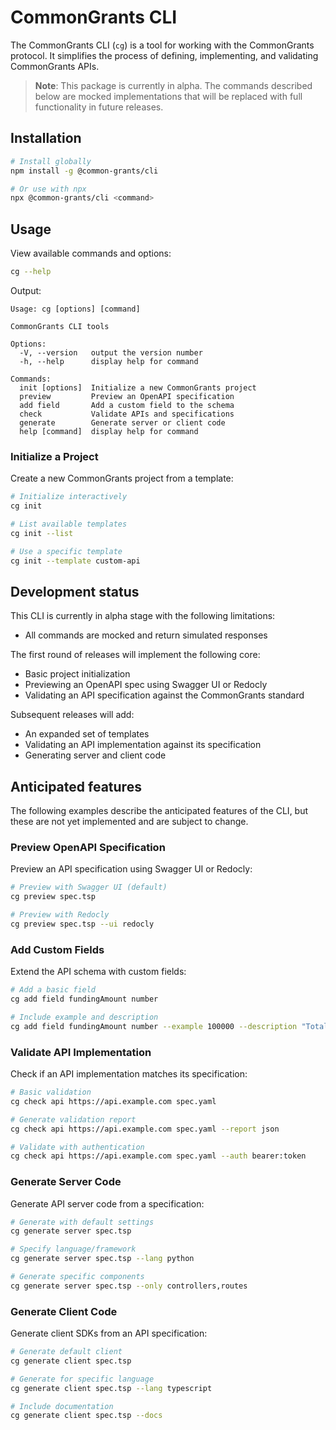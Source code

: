 # CommonGrants CLI

The CommonGrants CLI (`cg`) is a tool for working with the CommonGrants protocol. It simplifies the process of defining, implementing, and validating CommonGrants APIs.

> **Note**: This package is currently in alpha. The commands described below are mocked implementations that will be replaced with full functionality in future releases.

## Installation

```bash
# Install globally
npm install -g @common-grants/cli

# Or use with npx
npx @common-grants/cli <command>
```

## Usage

View available commands and options:

```bash
cg --help
```

Output:

```
Usage: cg [options] [command]

CommonGrants CLI tools

Options:
  -V, --version   output the version number
  -h, --help      display help for command

Commands:
  init [options]  Initialize a new CommonGrants project
  preview         Preview an OpenAPI specification
  add field       Add a custom field to the schema
  check           Validate APIs and specifications
  generate        Generate server or client code
  help [command]  display help for command
```

### Initialize a Project

Create a new CommonGrants project from a template:

```bash
# Initialize interactively
cg init

# List available templates
cg init --list

# Use a specific template
cg init --template custom-api
```

## Development status

This CLI is currently in alpha stage with the following limitations:

- All commands are mocked and return simulated responses

The first round of releases will implement the following core:

- Basic project initialization
- Previewing an OpenAPI spec using Swagger UI or Redocly
- Validating an API specification against the CommonGrants standard

Subsequent releases will add:

- An expanded set of templates
- Validating an API implementation against its specification
- Generating server and client code

## Anticipated features

The following examples describe the anticipated features of the CLI, but these are not yet implemented and are subject to change.

### Preview OpenAPI Specification

Preview an API specification using Swagger UI or Redocly:

```bash
# Preview with Swagger UI (default)
cg preview spec.tsp

# Preview with Redocly
cg preview spec.tsp --ui redocly
```

### Add Custom Fields

Extend the API schema with custom fields:

```bash
# Add a basic field
cg add field fundingAmount number

# Include example and description
cg add field fundingAmount number --example 100000 --description "Total funding available"
```

### Validate API Implementation

Check if an API implementation matches its specification:

```bash
# Basic validation
cg check api https://api.example.com spec.yaml

# Generate validation report
cg check api https://api.example.com spec.yaml --report json

# Validate with authentication
cg check api https://api.example.com spec.yaml --auth bearer:token
```

### Generate Server Code

Generate API server code from a specification:

```bash
# Generate with default settings
cg generate server spec.tsp

# Specify language/framework
cg generate server spec.tsp --lang python

# Generate specific components
cg generate server spec.tsp --only controllers,routes
```

### Generate Client Code

Generate client SDKs from an API specification:

```bash
# Generate default client
cg generate client spec.tsp

# Generate for specific language
cg generate client spec.tsp --lang typescript

# Include documentation
cg generate client spec.tsp --docs
```
